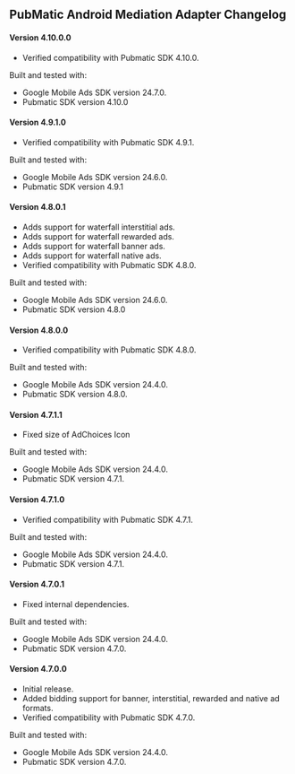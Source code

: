 ## PubMatic Android Mediation Adapter Changelog

#### Version 4.10.0.0
- Verified compatibility with Pubmatic SDK 4.10.0.

Built and tested with:
- Google Mobile Ads SDK version 24.7.0.
- Pubmatic SDK version 4.10.0

#### Version 4.9.1.0
- Verified compatibility with Pubmatic SDK 4.9.1.

Built and tested with:
- Google Mobile Ads SDK version 24.6.0.
- Pubmatic SDK version 4.9.1

#### Version 4.8.0.1
- Adds support for waterfall interstitial ads.
- Adds support for waterfall rewarded ads.
- Adds support for waterfall banner ads.
- Adds support for waterfall native ads.
- Verified compatibility with Pubmatic SDK 4.8.0.

Built and tested with:
- Google Mobile Ads SDK version 24.6.0.
- Pubmatic SDK version 4.8.0

#### Version 4.8.0.0
- Verified compatibility with Pubmatic SDK 4.8.0.

Built and tested with:
- Google Mobile Ads SDK version 24.4.0.
- Pubmatic SDK version 4.8.0.

#### Version 4.7.1.1
- Fixed size of AdChoices Icon

Built and tested with:
- Google Mobile Ads SDK version 24.4.0.
- Pubmatic SDK version 4.7.1.

#### Version 4.7.1.0
- Verified compatibility with Pubmatic SDK 4.7.1.

Built and tested with:
- Google Mobile Ads SDK version 24.4.0.
- Pubmatic SDK version 4.7.1.

#### Version 4.7.0.1
- Fixed internal dependencies.

Built and tested with:
- Google Mobile Ads SDK version 24.4.0.
- Pubmatic SDK version 4.7.0.

#### Version 4.7.0.0
- Initial release.
- Added bidding support for banner, interstitial, rewarded and native ad formats.
- Verified compatibility with Pubmatic SDK 4.7.0.

Built and tested with:
- Google Mobile Ads SDK version 24.4.0.
- Pubmatic SDK version 4.7.0.